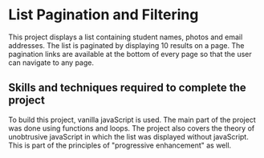 # List Pagination and Filtering
This project displays a list containing student names, photos and email addresses. The list is paginated by displaying 10 results on a page. The pagination links are available at the bottom of every page so that the user can navigate to any page.

## Skills and techniques required to complete the project 
To build this project, vanilla javaScript is used. The main part of the project was done using functions and loops. The project also covers the theory of unobtrusive javaScript in which the list was displayed without javaScript. This is part of the principles of "progressive enhancement" as well.






